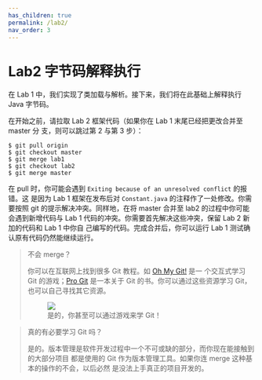 ```yaml
---
has_children: true
permalink: /lab2/
nav_order: 3
---
```


# Lab2 字节码解释执行

在 Lab 1 中，我们实现了类加载与解析。接下来，我们将在此基础上解释执行 Java 字节码。

在开始之前，请拉取 Lab 2 框架代码（如果你在 Lab 1 末尾已经把更改合并至 master 分
支，则可以跳过第 2 与第 3 步）：

```
$ git pull origin
$ git checkout master
$ git merge lab1
$ git checkout lab2
$ git merge master
```

在 pull 时，你可能会遇到 `Exiting because of an unresolved conflict` 的报错。这
是因为 Lab 1 框架在发布后对 `Constant.java` 的注释作了一处修改。你需要按照 git
的提示解决冲突。同样地，在将 master 合并至 lab2 的过程中你可能会遇到新增代码与
Lab 1 代码的冲突。你需要首先解决这些冲突，保留 Lab 2 新加的代码和 Lab 1 中你自
己编写的代码。完成合并后，你可以运行 Lab 1 测试确认原有代码仍然能继续运行。

> 不会 merge？
>
> 你可以在互联网上找到很多 Git 教程。如 [Oh My Git!](https://ohmygit.org/) 是一
> 个交互式学习 Git 的游戏；[Pro Git](https://git-scm.com/book/en/v2) 是一本关于
> Git 的书。你可以通过这些资源学习 Git，也可以自己寻找其它资源。
>
> <figure>
> <img src="{{ site.baseurl }}{% link assets/oh-my-git.jpg %}" />
> <figcaption>是的，你甚至可以通过游戏来学 Git！</figcaption>
> </figure>

> 真的有必要学习 Git 吗？
>
> 是的。版本管理是软件开发过程中一个不可或缺的部分，而你现在能接触到的大部分项目
> 都是使用的 Git 作为版本管理工具。如果你连 merge 这种基本的操作的不会，以后必然
> 是没法上手真正的项目开发的。

